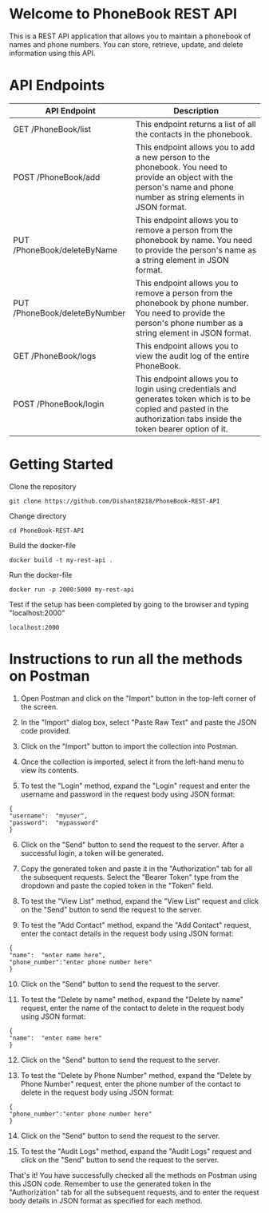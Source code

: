 # Welcome to PhoneBook REST API

This is a REST API application that allows you to maintain a phonebook of names and phone numbers. You can store, retrieve, update, and delete information using this API.

#  API Endpoints

| API Endpoint | Description |  
| ----------- | ----------- |  
| GET /PhoneBook/list | This endpoint returns a list of all the contacts in the phonebook. |  
| POST /PhoneBook/add| This endpoint allows you to add a new person to the phonebook. You need to provide an object with the person's name and phone number as string elements in JSON format. |
| PUT /PhoneBook/deleteByName | This endpoint allows you to remove a person from the phonebook by name. You need to provide the person's name as a string element in JSON format. |  
| PUT /PhoneBook/deleteByNumber| This endpoint allows you to remove a person from the phonebook by phone number. You need to provide the person's phone number as a string element in JSON format. |
| GET /PhoneBook/logs|This endpoint allows you to view the audit log of the entire PhoneBook. |
|POST /PhoneBook/login|This endpoint allows you to login using credentials and generates token which is to be copied and pasted in the authorization tabs inside the token bearer option of it.

#  Getting Started

Clone the repository

```
git clone https://github.com/Dishant8218/PhoneBook-REST-API
```

Change directory

```
cd PhoneBook-REST-API
``` 

Build the docker-file

```
docker build -t my-rest-api . 
```

Run the docker-file

```
docker run -p 2000:5000 my-rest-api
``` 

Test if the setup has been completed by going to the browser and typing "localhost:2000"

```
localhost:2000
```

#  Instructions to run all the methods on Postman


1.  Open Postman and click on the "Import" button in the top-left corner of the screen.
    
2.  In the "Import" dialog box, select "Paste Raw Text" and paste the JSON code provided.
    
3.  Click on the "Import" button to import the collection into Postman.
    
4.  Once the collection is imported, select it from the left-hand menu to view its contents.
    
5.  To test the "Login" method, expand the "Login" request and enter the username and password in the request body using JSON format:
```
{  
"username":  "myuser",  
"password":  "mypassword"  
}
```
6.  Click on the "Send" button to send the request to the server. After a successful login, a token will be generated.
    
7.  Copy the generated token and paste it in the "Authorization" tab for all the subsequent requests. Select the "Bearer Token" type from the dropdown and paste the copied token in the "Token" field.
    
8.  To test the "View List" method, expand the "View List" request and click on the "Send" button to send the request to the server.
    
9.  To test the "Add Contact" method, expand the "Add Contact" request, enter the contact details in the request body using JSON format:
  ```  
{  
"name":  "enter name here",
"phone_number":"enter phone number here"  
}
```
10.  Click on the "Send" button to send the request to the server.
    
11.  To test the "Delete by name" method, expand the "Delete by name" request, enter the name of the contact to delete in the request body using JSON format:
 ```   
{  
"name":  "enter name here"  
}
```
12.  Click on the "Send" button to send the request to the server.
    
13.  To test the "Delete by Phone Number" method, expand the "Delete by Phone Number" request, enter the phone number of the contact to delete in the request body using JSON format:
 ```   
{  
"phone_number":"enter phone number here"  
}
```
14.  Click on the "Send" button to send the request to the server.
    
15.  To test the "Audit Logs" method, expand the "Audit Logs" request and click on the "Send" button to send the request to the server.
    
That's it! You have successfully checked all the methods on Postman using this JSON code. Remember to use the generated token in the "Authorization" tab for all the subsequent requests, and to enter the request body details in JSON format as specified for each method.
